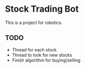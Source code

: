 Stock Trading Bot
=================

This is a project for robotics.

TODO
----
* Thread for each stock
* Thread to look for new stocks
* Finish algorithm for buying/selling